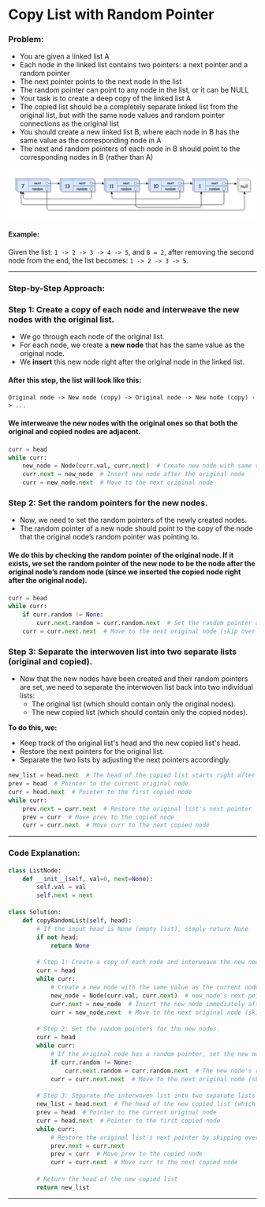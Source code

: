 # Copy List with Random Pointer

### **Problem:**
- You are given a linked list A
- Each node in the linked list contains two pointers: a next pointer and a random pointer 
- The next pointer points to the next node in the list 
- The random pointer can point to any node in the list, or it can be NULL 
- Your task is to create a deep copy of the linked list A 
- The copied list should be a completely separate linked list from the original list, but with the same node values and random pointer connections as the original list 
- You should create a new linked list B, where each node in B has the same value as the corresponding node in A 
- The next and random pointers of each node in B should point to the corresponding nodes in B (rather than A)

![remove_nth_node_from_end.jpg](../static/images/copy_list_with_random_pointer.png)

#### **Example:**
Given the list: `1 -> 2 -> 3 -> 4 -> 5`, and `B = 2`, after removing the second node from the end, the list becomes: `1 -> 2 -> 3 -> 5`.

---

### **Step-by-Step Approach:**

### Step 1: Create a copy of each node and interweave the new nodes with the original list.

- We go through each node of the original list.
- For each node, we create a **new node** that has the same value as the original node.
- We **insert** this new node right after the original node in the linked list.
  
#### After this step, the list will look like this:

```
Original node -> New node (copy) -> Original node -> New node (copy) -> ...
```

#### We interweave the new nodes with the original ones so that both the original and copied nodes are adjacent.

```python
curr = head
while curr:
    new_node = Node(curr.val, curr.next)  # Create new node with same value as current node
    curr.next = new_node  # Insert new node after the original node
    curr = new_node.next  # Move to the next original node
```

### Step 2: Set the random pointers for the new nodes.

- Now, we need to set the random pointers of the newly created nodes.
- The random pointer of a new node should point to the copy of the node that the original node’s random pointer was pointing to.


#### We do this by checking the random pointer of the original node. If it exists, we set the random pointer of the new node to be the node after the original node’s random node (since we inserted the copied node right after the original node).

```python
curr = head
while curr:
    if curr.random != None:
        curr.next.random = curr.random.next  # Set the random pointer of the new node
    curr = curr.next.next  # Move to the next original node (skip over the new node)
```

### Step 3: Separate the interwoven list into two separate lists (original and copied).

- Now that the new nodes have been created and their random pointers are set, we need to separate the interwoven list back into two individual lists:
  - The original list (which should contain only the original nodes).
  - The new copied list (which should contain only the copied nodes).

**To do this, we:**

- Keep track of the original list's head and the new copied list's head.
- Restore the next pointers for the original list.  
- Separate the two lists by adjusting the next pointers accordingly.

```python
new_list = head.next  # The head of the copied list starts right after the original head
prev = head  # Pointer to the current original node
curr = head.next  # Pointer to the first copied node
while curr:
    prev.next = curr.next  # Restore the original list's next pointer
    prev = curr  # Move prev to the copied node
    curr = curr.next  # Move curr to the next copied node
```

---

### **Code Explanation**:

```python
class ListNode:
    def __init__(self, val=0, next=None):
        self.val = val
        self.next = next

class Solution:
    def copyRandomList(self, head):
        # If the input head is None (empty list), simply return None
        if not head:
            return None

        # Step 1: Create a copy of each node and interweave the new nodes with the original list.
        curr = head
        while curr:
            # Create a new node with the same value as the current node
            new_node = Node(curr.val, curr.next)  # new_node's next pointer initially points to the original next
            curr.next = new_node  # Insert the new node immediately after the current node
            curr = new_node.next  # Move to the next original node (skipping the new node)

        # Step 2: Set the random pointers for the new nodes.
        curr = head
        while curr:
            # If the original node has a random pointer, set the new node's random pointer
            if curr.random != None:
                curr.next.random = curr.random.next  # The new node's random pointer points to the copied random node
            curr = curr.next.next  # Move to the next original node (skipping the newly inserted node)

        # Step 3: Separate the interwoven list into two separate lists (original and copied).
        new_list = head.next  # The head of the new copied list (which starts right after the original head)
        prev = head  # Pointer to the current original node
        curr = head.next  # Pointer to the first copied node
        while curr:
            # Restore the original list's next pointer by skipping over the copied nodes
            prev.next = curr.next
            prev = curr  # Move prev to the copied node
            curr = curr.next  # Move curr to the next copied node
        
        # Return the head of the new copied list
        return new_list
```

---